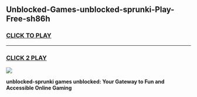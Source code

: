 
## Unblocked-Games-unblocked-sprunki-Play-Free-sh86h
<h3>
<a href="https://premium76.site?title=unblocked-sprunki&ref=20M">CLICK TO PLAY</a></h3>
<hr>

<h3>
<a href="https://premium76.site?title=unblocked-sprunki&ref=20M">CLICK 2 PLAY</a>
  
</h3>

<a href="https://premium76.site?title=unblocked-sprunki&ref=19M"><img src="https://clearcache.store/games.png"></a>


**unblocked-sprunki games unblocked: Your Gateway to Fun and Accessible Online Gaming**
